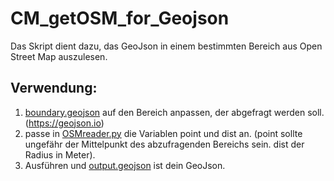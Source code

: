 # CM_getOSM_for_Geojson
Das Skript dient dazu, das GeoJson in einem bestimmten Bereich aus Open Street Map auszulesen. 

## Verwendung:
1. [boundary.geojson](boundary.geojson) auf den Bereich anpassen, der abgefragt werden soll. (https://geojson.io)
2. passe in [OSMreader.py](OSMreader.py) die Variablen point und dist an. (point sollte ungefähr der Mittelpunkt des abzufragenden Bereichs sein. dist der Radius in Meter).
3. Ausführen und [output.geojson](output.geojson) ist dein GeoJson.